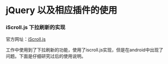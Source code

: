 # jQuery 以及相应插件的使用

### iScroll.js 下拉刷新的实现
官方网址：[iScroll.js](http://iscrolljs.com/)

工作中使用到了下拉刷新的功能，使用了iscroll.js实现，但是在android中出现了问题。下面是仔细研究过后的使用说明。 